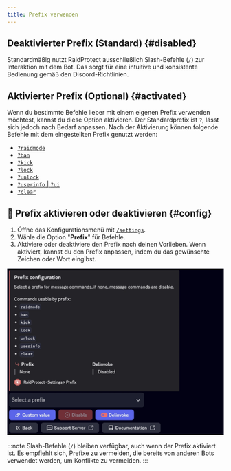 ```yaml
---
title: Prefix verwenden
---
```


## Deaktivierter Prefix (Standard) {#disabled}

Standardmäßig nutzt RaidProtect ausschließlich Slash-Befehle (`/`) zur Interaktion mit dem Bot. Das sorgt für eine intuitive und konsistente Bedienung gemäß den Discord-Richtlinien.

## Aktivierter Prefix (Optional) {#activated}

Wenn du bestimmte Befehle lieber mit einem eigenen Prefix verwenden möchtest, kannst du diese Option aktivieren. Der Standardprefix ist `?`, lässt sich jedoch nach Bedarf anpassen. Nach der Aktivierung können folgende Befehle mit dem eingestellten Prefix genutzt werden:
- [`?raidmode`](../features/raid-mode.md)
- [`?ban`](../features/moderation.md#ban)
- [`?kick`](../features/moderation.md#kick)
- [`?lock`](../features/channel-lock.md#lock)
- [`?unlock`](../features/channel-lock.md#unlock)
- [`?userinfo` | `?ui`](../features/utilities#userinfo)
- [`?clear`](../features/moderation#clear)

## 💬 Prefix aktivieren oder deaktivieren {#config}

1. Öffne das Konfigurationsmenü mit [`/settings`](../setup.md#settings).
2. Wähle die Option "**Prefix**" für Befehle.
3. Aktiviere oder deaktiviere den Prefix nach deinen Vorlieben.
   Wenn aktiviert, kannst du den Prefix anpassen, indem du das gewünschte Zeichen oder Wort eingibst.

![Prefix settings screenshot](../../../../en/docusaurus-plugin-content-docs/current/assets/rp-settings-prefix.webp)

:::note
Slash-Befehle (`/`) bleiben verfügbar, auch wenn der Prefix aktiviert ist.
Es empfiehlt sich, Prefixe zu vermeiden, die bereits von anderen Bots verwendet werden, um Konflikte zu vermeiden.
:::
